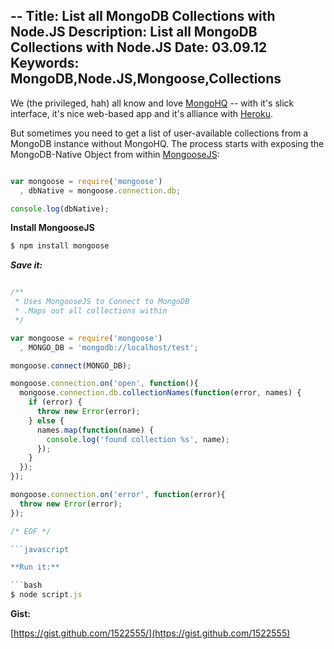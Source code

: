 --
Title: List all MongoDB Collections with Node.JS
Description: List all MongoDB Collections with Node.JS
Date: 03.09.12
Keywords: MongoDB,Node.JS,Mongoose,Collections
--

We (the privileged, hah) all know and love [MongoHQ](http://mongohq.com/) -- with it's slick interface, it's nice web-based app and it's alliance with [Heroku](http://heroku.com/).

But sometimes you need to get a list of user-available collections from a MongoDB instance without MongoHQ. The process starts with exposing the MongoDB-Native Object from within [MongooseJS](http://mongoosejs.com/):

```javascript

var mongoose = require('mongoose')
  , dbNative = mongoose.connection.db;

console.log(dbNative);

```

**Install MongooseJS**

```bash
$ npm install mongoose
```

***Save it:***

```javascript

/**
 * Uses MongooseJS to Connect to MongoDB
 * .Maps out all collections within
 */

var mongoose = require('mongoose')
  , MONGO_DB = 'mongodb://localhost/test';

mongoose.connect(MONGO_DB);

mongoose.connection.on('open', function(){
  mongoose.connection.db.collectionNames(function(error, names) {
    if (error) {
      throw new Error(error);
    } else {
      names.map(function(name) {
        console.log('found collection %s', name);
      });
    }
  });
});

mongoose.connection.on('error', function(error){
  throw new Error(error);
});

/* EOF */

```javascript

**Run it:**

```bash
$ node script.js
```

**Gist:**

[https://gist.github.com/1522555/](https://gist.github.com/1522555)
